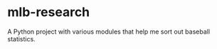 mlb-research
============

A Python project with various modules that help me sort out baseball statistics.
